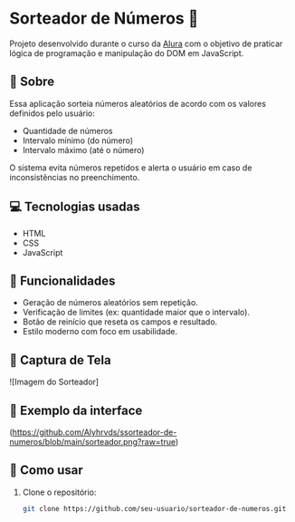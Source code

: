 # Sorteador de Números 🎲

Projeto desenvolvido durante o curso da [Alura](https://www.alura.com.br/) com o objetivo de praticar lógica de programação e manipulação do DOM em JavaScript.

## 📌 Sobre

Essa aplicação sorteia números aleatórios de acordo com os valores definidos pelo usuário:

- Quantidade de números
- Intervalo mínimo (do número)
- Intervalo máximo (até o número)

O sistema evita números repetidos e alerta o usuário em caso de inconsistências no preenchimento.

## 💻 Tecnologias usadas

- HTML
- CSS
- JavaScript

## 🧠 Funcionalidades

- Geração de números aleatórios sem repetição.
- Verificação de limites (ex: quantidade maior que o intervalo).
- Botão de reinício que reseta os campos e resultado.
- Estilo moderno com foco em usabilidade.

## 📸 Captura de Tela

![Imagem do Sorteador]
## 📸 Exemplo da interface
(https://github.com/Alyhrvds/ssorteador-de-numeros/blob/main/sorteador.png?raw=true)



## 🚀 Como usar

1. Clone o repositório:
   ```bash
   git clone https://github.com/seu-usuario/sorteador-de-numeros.git
